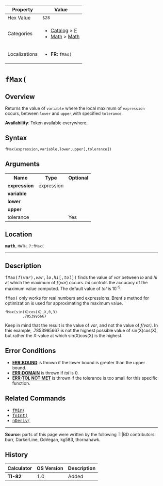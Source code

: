 | Property      | Value |
|---------------|-------|
| Hex Value     | `$28`|
| Categories    | <ul><li>[Catalog](<../categories/Catalog.md>) > [F](<../categories/Catalog.md#F>)</li><li>[Math](<../categories/Math.md>) > [Math](<../categories/Math.md#Math>)</li></ul> |
| Localizations | <ul><li><b>FR</b>: `fMax(`</li></ul> |

# `fMax(`

## Overview
Returns the value of `variable` where the local maximum of `expression` occurs, between `lower` and `upper`,with specified `tolerance`.


<b>Availability</b>: Token available everywhere.

## Syntax
`fMax(expression,variable,lower,upper[,tolerance])`

## Arguments
<table>
<tr><th>Name</th><th>Type</th><th>Optional</th></tr>

<tr><td><b>expression</b></td><td>expression</td><td></td></tr>

<tr><td><b>variable</b></td><td></td><td></td></tr>

<tr><td><b>lower</b></td><td></td><td></td></tr>

<tr><td><b>upper</b></td><td></td><td></td></tr>

<tr><td>tolerance</td><td></td><td>Yes</td></tr>

</table>

## Location
<tt><kbd><b>math</b></kbd></tt>, `MATH`, `7:fMax(`
<hr>

## Description

<tt>fMax(<em>f</em>(<em>var</em>),<em>var</em>,<em>lo</em>,<em>hi</em>[,<em>tol</em>])</tt> finds the value of _var_ between _lo_ and _hi_ at which the maximum of _f_(_var_) occurs. _tol_ controls the accuracy of the maximum value computed. The default value of _tol_ is 10<sup>-5</sup>.

<tt>fMax(</tt> only works for real numbers and expressions. Brent's method for optimization is used for approximating the maximum value.

```ti-basic
fMax(sin(X)cos(X),X,0,3)
        .7853995667
```

Keep in mind that the result is the value of _var_, and not the value of _f(var)_. In this example, .7853995667 is not the highest possible value of sin(X)cos(X), but rather the X-value at which sin(X)cos(X) is the highest.

## Error Conditions

*   **[ERR:BOUND](errors#bound)** is thrown if the lower bound is greater than the upper bound.
*   **[ERR:DOMAIN](errors#domain)** is thrown if _tol_ is 0.
*   **[ERR:TOL NOT MET](errors#tolnotmet)** is thrown if the tolerance is too small for this specific function.

## Related Commands

*   <tt><a href="fMin(.md">fMin(</a></tt>
*   <tt><a href="fnInt(.md">fnInt(</a></tt>
*   <tt><a href="nDeriv(.md">nDeriv(</a></tt>

* * *

**Source**: parts of this page were written by the following TI|BD contributors: burr, DarkerLine, GoVegan, kg583, thornahawk.

## History
| Calculator | OS Version | Description |
|------------|------------|-------------|
| <b>TI-82</b> | 1.0 | Added |


